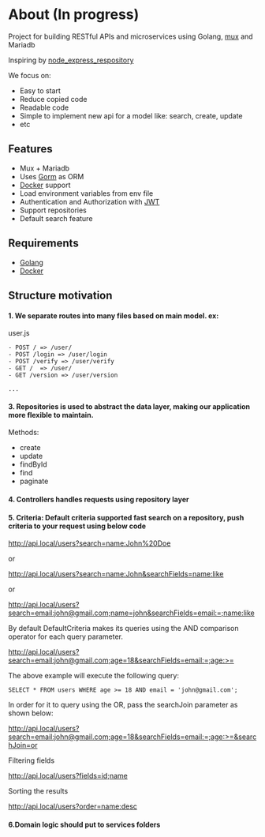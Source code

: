 # About (In progress)

Project for building RESTful APIs and microservices using Golang, [mux](https://github.com/gorilla/mux) and Mariadb

Inspiring by [node_express_respository](https://github.com/zrg-team/node_express_respository)

We focus on:
 + Easy to start
 + Reduce copied code
 + Readable code
 + Simple to implement new api for a model like: search, create, update
 + etc

## Features

+ Mux + Mariadb
+ Uses [Gorm](https://github.com/jinzhu/gorm) as ORM
+ [Docker](https://www.docker.com/) support
+ Load environment variables from env file
+ Authentication and Authorization with [JWT](https://jwt.io/)
+ Support repositories
+ Default search feature

## Requirements

+ [Golang](https://golang.org/)
+ [Docker]((https://www.docker.com/))

## Structure motivation

#### 1. We separate routes into many files based on main model. ex:

  user.js

    - POST / => /user/
    - POST /login => /user/login
    - POST /verify => /user/verify
    - GET /  => /user/
    - GET /version => /user/version

    ...

#### 3. Repositories is used to abstract the data layer, making our application more flexible to maintain.

Methods:

- create
- update
- findById
- find
- paginate

#### 4. Controllers handles requests using repository layer 

#### 5. Criteria: Default criteria supported fast search on a repository, push criteria to your request using below code


http://api.local/users?search=name:John%20Doe

or 

http://api.local/users?search=name:John&searchFields=name:like

or

http://api.local/users?search=email:john@gmail.com;name=john&searchFields=email:=;name:like

By default DefaultCriteria makes its queries using the AND comparison operator for each query parameter.

http://api.local/users?search=email:john@gmail.com;age=18&searchFields=email:=;age:>=

The above example will execute the following query:

```
SELECT * FROM users WHERE age >= 18 AND email = 'john@gmail.com';
```

In order for it to query using the OR, pass the searchJoin parameter as shown below:

http://api.local/users?search=email:john@gmail.com;age=18&searchFields=email:=;age:>=&searchJoin=or

Filtering fields

http://api.local/users?fields=id;name

Sorting the results

http://api.local/users?order=name:desc

#### 6.Domain logic should put to services folders
